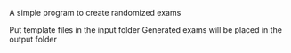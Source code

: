 A simple program to create randomized exams

Put template files in the input folder
Generated exams will be placed in the output folder
